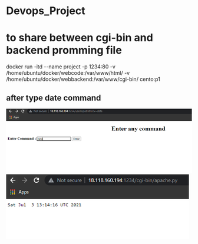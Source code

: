 # Devops_Project


# to share between cgi-bin and backend promming file

docker run -itd --name project -p 1234:80 -v /home/ubuntu/docker/webcode:/var/www/html/ -v /home/ubuntu/docker/webbackend:/var/www/cgi-bin/ cento:p1


## after type  date command

<img src ="userinput1.PNG">

<img src ="apacheweb.PNG">
